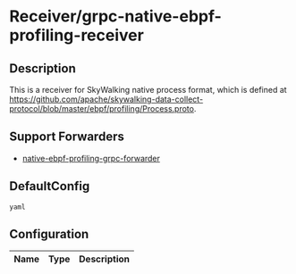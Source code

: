 # Receiver/grpc-native-ebpf-profiling-receiver
## Description
This is a receiver for SkyWalking native process format, which is defined at https://github.com/apache/skywalking-data-collect-protocol/blob/master/ebpf/profiling/Process.proto.
## Support Forwarders
 - [native-ebpf-profiling-grpc-forwarder](forwarder_native-ebpf-profiling-grpc-forwarder.md)
## DefaultConfig
```yaml```
## Configuration
|Name|Type|Description|
|----|----|-----------|

